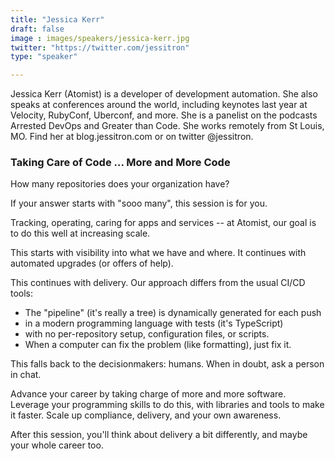 ```yaml
---
title: "Jessica Kerr"
draft: false
image : images/speakers/jessica-kerr.jpg
twitter: "https://twitter.com/jessitron"
type: "speaker"

---
```


Jessica Kerr (Atomist) is a developer of development automation. She also speaks at conferences around the world, including keynotes last year at Velocity, RubyConf, Uberconf, and more. She is a panelist on the podcasts Arrested DevOps and Greater than Code. She works remotely from St Louis, MO. Find her at blog.jessitron.com or on twitter @jessitron.

### Taking Care of Code ... More and More Code

How many repositories does your organization have?

If your answer starts with "sooo many", this session is for you.

Tracking, operating, caring for apps and services -- at Atomist, our goal is
to do this well at increasing scale.

This starts with visibility into what we have and where. It continues with automated upgrades (or offers of help).

This continues with delivery. Our approach differs from the usual CI/CD tools:

- The "pipeline" (it's really a tree) is dynamically generated for each push
- in a modern programming language with tests (it's TypeScript)
- with no per-repository setup, configuration files, or scripts.
- When a computer can fix the problem (like formatting), just fix it.

This falls back to the decisionmakers: humans. When in doubt, ask a person in chat.

Advance your career by taking charge of more and more software. Leverage your programming skills to do this, with libraries and tools to make it faster. Scale up compliance, delivery, and your own awareness.

After this session, you'll think about delivery a bit differently, and maybe your whole career too.
